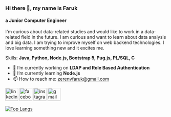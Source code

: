 ### Hi there 👋, my name is Faruk
#### a Junior Computer Engineer
I'm curious about data-related studies and would like to work in a data-related field in the future. I am curious and want to learn about data analysis and big data. I am trying to improve myself on web backend technologies. I love learning something new and it excites me.

Skills: **Java, Python, Node.js, Bootstrap 5, Pug.js, PL/SQL, C**

- 🔭 I’m currently working on **LDAP and Role Based Authentication** 
- 🌱 I’m currently learning **Node.js** 
- 📫 How to reach me: zerenvfaruk@gmail.com 


[<img src='https://cdn.jsdelivr.net/npm/simple-icons@3.0.1/icons/linkedin.svg' alt='linkedin' height='40'>](https://www.linkedin.com/in/farukzeren/)  [<img src='https://cdn.jsdelivr.net/npm/simple-icons@3.0.1/icons/facebook.svg' alt='facebook' height='40'>](https://www.facebook.com/zerenfaruk)  [<img src='https://cdn.jsdelivr.net/npm/simple-icons@3.0.1/icons/instagram.svg' alt='instagram' height='40'>](https://www.instagram.com/zerenef/)  [<img src='https://cdn.jsdelivr.net/npm/simple-icons@3.13.0/icons/gmail.svg' alt='gmail' height='40'>](mailto:zerenvfaruk@gmail.com)  

[![Top Langs](https://github-readme-stats.vercel.app/api/top-langs/?username=zerenef)](https://github.com/anuraghazra/github-readme-stats)
